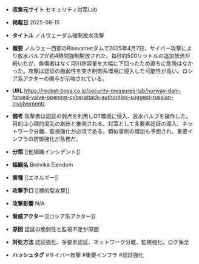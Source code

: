 - **収集元サイト**
セキュリティ対策Lab

- **掲載日**
2025-08-15

- **タイトル**
ノルウェーダム強制放水攻撃

- **概要**
ノルウェー西部のRisevatnetダムで2025年4月7日、サイバー攻撃により放水バルブが約4時間強制開放された。毎秒約500リットルの追加放流が続いたが、負傷者はなく河川許容量を大幅に下回ったため直ちに危険はなかった。攻撃は認証の脆弱性を突き制御系環境に侵入した可能性が高い。ロシア系アクターの関与が示唆されている。

- **URL**
https://rocket-boys.co.jp/security-measures-lab/norway-dam-forced-valve-opening-cyberattack-authorities-suggest-russian-involvement/

- **備考**
攻撃者は認証の弱点を利用しOT環境に侵入、放水バルブを操作した。目的は心理的混乱の創出と推測される。対策として多要素認証の導入、ネットワーク分離、監視強化が必須である。類似事例の増加も予想され、重要インフラの防御強化が急務だ。

- **分類**
[[他組織インシデント]]

- **組織名**
Breivika Eiendom

- **業種**
[[エネルギー]]

- **攻撃手口**
[[標的型攻撃]]

- **攻撃影響**
N/A

- **脅威アクター**
[[ロシア系アクター]]

- **原因**
認証の脆弱性と監視不足が原因

- **対処方法**
認証強化、多要素認証、ネットワーク分離、監視強化、ログ保全

- **ハッシュタグ**
#サイバー攻撃 #重要インフラ #認証強化
